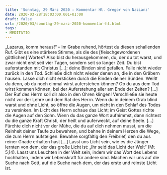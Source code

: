 ```yaml
---
title: 'Sonntag, 29 März 2020 : Kommentar Hl. Gregor von Nazianz'
date: 2020-03-28T18:03:00.001+01:00
draft: false
url: /2020/03/sonntag-29-marz-2020-kommentar-hl.html
tags: 
- MEDITATIO
---
```


„Lazarus, komm heraus!“ – Im Grabe ruhend, hörtest du diesen schallenden Ruf. Gibt es eine stärkere Stimme, als die des \[fleischgewordenen göttlichen\] Wortes? Also bist du herausgekommen, du, der du tot warst, und zwar nicht erst seit vier Tagen, sondern seit so langer Zeit. Du bist auferstanden mit Christus \[…\]; deine Binden sind gefallen. Falle nicht wieder zurück in den Tod. Schließe dich nicht wieder denen an, die in den Gräbern hausen. Lasse dich nicht ersticken durch die Binden deiner Sünden. Weißt du denn, ob du noch einmal wirst auferstehen können? Ob du aus dem Tod wirst kommen können, bei der Auferstehung aller am Ende der Zeiten? \[…\] Der Ruf des Herrn soll dir also in den Ohren klingen! Verschließe sie heute nicht vor der Lehre und dem Rat des Herrn. Wenn du in deinem Grab blind warst und ohne Licht, so öffne die Augen, um nicht in den Schlaf des Todes zu versinken. Im Licht des Herrn schaue das Licht; im Geist Gottes richte die Augen auf den Sohn. Wenn du das ganze Wort aufnimmst, dann richtest du die ganze Kraft Christi, der heilt und auferweckt, auf deine Seele. \[…\] Fürchte dich nicht vor der Mühe, die du auf dich nehmen musst, um die Reinheit deiner Taufe zu bewahren, und bahne in deinem Herzen die Wege, die zum Herrn aufsteigen. Bewahre sorgfältig den Freibrief, den du aus reiner Gnade erhalten hast \[…\] Lasst uns Licht sein, wie es die Jünger lernten von dem, der das große Licht ist: „Ihr seid das Licht der Welt“ (Mt 5,14). Lasst uns Leuchten in der Welt sein, indem wir das Wort des Lebens hochhalten, indem wir Lebenskraft für andere sind. Machen wir uns auf die Suche nach Gott, auf die Suche nach dem, der das erste und reinste Licht ist.